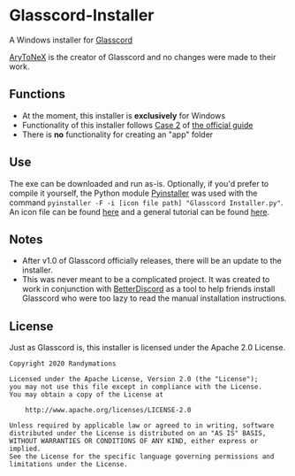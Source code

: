 # Glasscord-Installer
A Windows installer for [Glasscord](https://github.com/AryToNeX/Glasscord/)

[AryToNeX](https://github.com/AryToNeX/) is the creator of Glasscord and no changes were made to their work.

## Functions
- At the moment, this installer is **exclusively** for Windows
- Functionality of this installer follows [Case 2](https://github.com/AryToNeX/Glasscord/wiki/Installation#case-2-you-already-have-an-app-folder) of [the official guide](https://github.com/AryToNeX/Glasscord/wiki/Installation/)
- There is **no** functionality for creating an "app" folder

## Use
The exe can be downloaded and run as-is. Optionally, if you'd prefer to compile it yourself, the Python module [Pyinstaller](https://www.pyinstaller.org/) was used with the command `pyinstaller -F -i [icon file path] "Glasscord Installer.py"`. An icon file can be found [here](https://github.com/Randymations/Glasscord-Installer/blob/main/icon/Glasscord.ico) and a general tutorial can be found [here](https://www.youtube.com/watch?v=lOIJIk_maO4).

## Notes
- After v1.0 of Glasscord officially releases, there will be an update to the installer.
- This was never meant to be a complicated project. It was created to work in conjunction with [BetterDiscord](https://betterdiscord.net/) as a tool to help friends install Glasscord who were too lazy to read the manual installation instructions.

## License
Just as Glasscord is, this installer is licensed under the Apache 2.0 License.
```
Copyright 2020 Randymations

Licensed under the Apache License, Version 2.0 (the "License");
you may not use this file except in compliance with the License.
You may obtain a copy of the License at

    http://www.apache.org/licenses/LICENSE-2.0

Unless required by applicable law or agreed to in writing, software
distributed under the License is distributed on an "AS IS" BASIS,
WITHOUT WARRANTIES OR CONDITIONS OF ANY KIND, either express or implied.
See the License for the specific language governing permissions and
limitations under the License.
```
